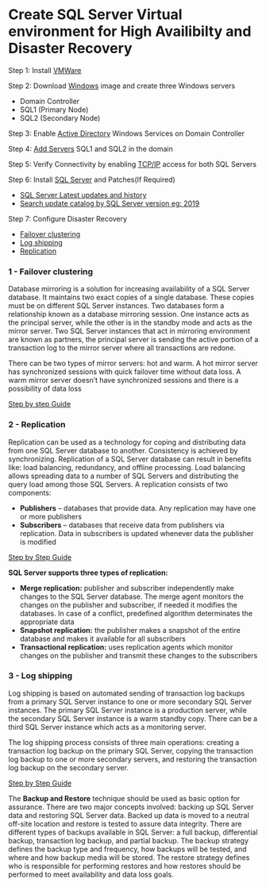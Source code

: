 # Create SQL Server Virtual environment for High Availibilty and Disaster Recovery

Step 1: Install [VMWare](https://www.vmware.com/products/workstation-pro/workstation-pro-evaluation.html)

Step 2: Download [Windows](https://www.microsoft.com/en-us/evalcenter/download-windows-server-2019) image and create three Windows servers 
- Domain Controller
- SQL1 (Primary Node)
- SQL2 (Secondary Node)

Step 3: Enable [Active Directory](https://learn.microsoft.com/en-us/windows-server/identity/ad-ds/deploy/install-active-directory-domain-services--level-100-) Windows Services on Domain Controller

Step 4: [Add Servers](https://learn.microsoft.com/en-us/windows-server/identity/ad-fs/deployment/join-a-computer-to-a-domain) SQL1 and SQL2 in the domain

Step 5: Verify Connectivity by enabling [TCP/IP](https://learn.microsoft.com/en-us/sql/database-engine/configure-windows/configure-a-windows-firewall-for-database-engine-access?view=sql-server-ver16) access for both SQL Servers

Step 6: Install [SQL Server](https://www.microsoft.com/en-us/evalcenter/evaluate-sql-server-2019) and Patches(If Required)
- [SQL Server Latest updates and history](https://learn.microsoft.com/en-us/troubleshoot/sql/releases/download-and-install-latest-updates)
- [Search update catalog by SQL Server version eg: 2019](https://www.catalog.update.microsoft.com/Search.aspx?q=Microsoft%20SQL%20Server%202019)

Step 7: Configure Disaster Recovery 
- [Failover clustering](https://learn.microsoft.com/en-us/sql/sql-server/failover-clusters/windows/always-on-failover-cluster-instances-sql-server?view=sql-server-ver16)
- [Log shipping](https://learn.microsoft.com/en-us/sql/database-engine/log-shipping/about-log-shipping-sql-server?view=sql-server-ver16)
- [Replication](https://learn.microsoft.com/en-us/sql/relational-databases/replication/sql-server-replication?view=sql-server-ver16)

### 1 - Failover clustering

Database mirroring is a solution for increasing availability of a SQL Server database. It maintains two exact copies of a single database. These copies must be on different SQL Server instances. Two databases form a relationship known as a database mirroring session. One instance acts as the principal server, while the other is in the standby mode and acts as the mirror server. Two SQL Server instances that act in mirroring environment are known as partners, the principal server is sending the active portion of a transaction log to the mirror server where all transactions are redone.

There can be two types of mirror servers: hot and warm. A hot mirror server has synchronized sessions with quick failover time without data loss. A warm mirror server doesn’t have synchronized sessions and there is a possibility of data loss

[Step by step Guide](https://www.mssqltips.com/sqlservertip/6539/stepbystep-installation-of-sql-server-2019-on-a-windows-server-2019-failover-cluster-part-1/)


### 2 - Replication

Replication can be used as a technology for coping and distributing data from one SQL Server database to another. Consistency is achieved by synchronizing. Replication of a SQL Server database can result in benefits like: load balancing, redundancy, and offline processing. Load balancing allows spreading data to a number of SQL Servers and distributing the query load among those SQL Servers. A replication consists of two components:

- **Publishers** – databases that provide data. Any replication may have one or more publishers
- **Subscribers** – databases that receive data from publishers via replication. Data in subscribers is updated whenever data the publisher is modified

[Step by Step Guide](https://www.sqlshack.com/sql-replication-basic-setup-and-configuration/)

**SQL Server supports three types of replication:**

- **Merge replication:** publisher and subscriber independently make changes to the SQL Server database. The merge agent monitors the changes on the publisher and subscriber, if needed it modifies the databases. In case of a conflict, predefined algorithm determinates the appropriate data
- **Snapshot replication:** the publisher makes a snapshot of the entire database and makes it available for all subscribers
- **Transactional replication:** uses replication agents which monitor changes on the publisher and transmit these changes to the subscribers

### 3 - Log shipping

Log shipping is based on automated sending of transaction log backups from a primary SQL Server instance to one or more secondary SQL Server instances. 
The primary SQL Server instance is a production server, while the secondary SQL Server instance is a warm standby copy. There can be a third SQL Server instance which acts as a monitoring server. 

The log shipping process consists of three main operations: creating a transaction log backup on the primary SQL Server, copying the transaction log backup to one or more secondary servers, and restoring the transaction log backup on the secondary server.

[Step by Step Guide](https://www.sqlshack.com/how-to-configure-sql-server-log-shipping/)

The **Backup and Restore** technique should be used as basic option for assurance. There are two major concepts involved: backing up SQL Server data and restoring SQL Server data. Backed up data is moved to a neutral off-site location and restore is tested to assure data integrity. There are different types of backups available in SQL Server: a full backup, differential backup, transaction log backup, and partial backup. The backup strategy defines the backup type and frequency, how backups will be tested, and where and how backup media will be stored. The restore strategy defines who is responsible for performing restores and how restores should be performed to meet availability and data loss goals.
